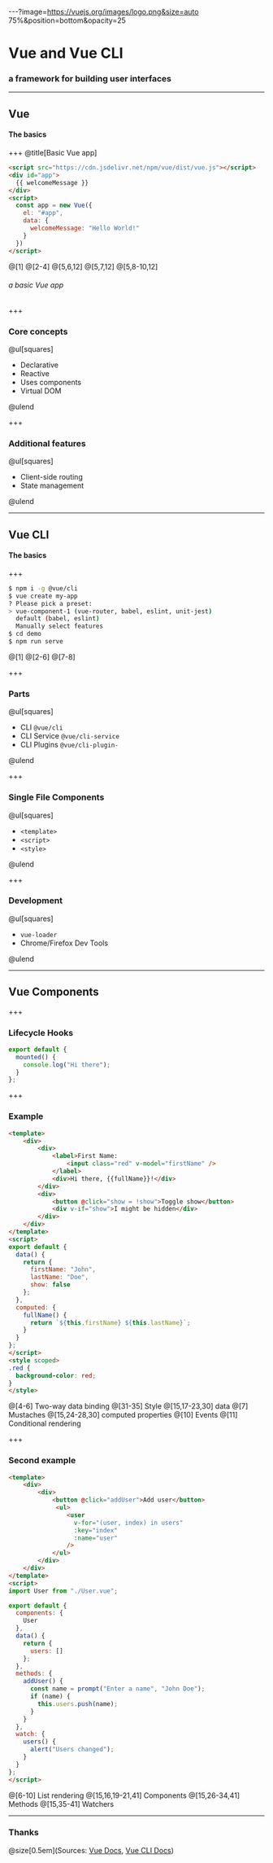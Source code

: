 ---?image=https://vuejs.org/images/logo.png&size=auto 75%&position=bottom&opacity=25

# Vue and Vue CLI

### a framework for building user interfaces

---

## Vue

#### The basics

+++
@title[Basic Vue app]

```html
<script src="https://cdn.jsdelivr.net/npm/vue/dist/vue.js"></script>
<div id="app">
  {{ welcomeMessage }}
</div>
<script>
  const app = new Vue({
    el: "#app",
    data: {
      welcomeMessage: "Hello World!"
    }
  })
</script>
```

@[1]
@[2-4]
@[5,6,12]
@[5,7,12]
@[5,8-10,12]

###### a basic Vue app

+++

### Core concepts

@ul[squares]

- Declarative
- Reactive
- Uses components
- Virtual DOM

@ulend

+++

### Additional features

@ul[squares]

- Client-side routing
- State management

@ulend

---

## Vue CLI

#### The basics

+++

```bash
$ npm i -g @vue/cli
$ vue create my-app
? Please pick a preset:
> vue-component-1 (vue-router, babel, eslint, unit-jest)
  default (babel, eslint)
  Manually select features
$ cd demo
$ npm run serve
```

@[1]
@[2-6]
@[7-8]

+++

### Parts

@ul[squares]

- CLI `@vue/cli`
- CLI Service `@vue/cli-service`
- CLI Plugins `@vue/cli-plugin-`

@ulend

+++

### Single File Components

@ul[squares]

- `<template>`
- `<script>`
- `<style>`

@ulend

+++

### Development

@ul[squares]

- `vue-loader`
- Chrome/Firefox Dev Tools

@ulend

---

## Vue Components

+++

### Lifecycle Hooks

```javascript
export default {
  mounted() {
    console.log("Hi there");
  }
};
```

+++

### Example

```html
<template>
    <div>
        <div>
            <label>First Name:
                <input class="red" v-model="firstName" />
            </label>
            <div>Hi there, {{fullName}}!</div>
        </div>
        <div>
            <button @click="show = !show">Toggle show</button>
            <div v-if="show">I might be hidden</div>
        </div>
    </div>
</template>
<script>
export default {
  data() {
    return {
      firstName: "John",
      lastName: "Doe",
      show: false
    };
  },
  computed: {
    fullName() {
      return `${this.firstName} ${this.lastName}`;
    }
  }
};
</script>
<style scoped>
.red {
  background-color: red;
}
</style>
```

@[4-6] Two-way data binding
@[31-35] Style
@[15,17-23,30] data
@[7] Mustaches
@[15,24-28,30] computed properties
@[10] Events
@[11] Conditional rendering

+++

### Second example

```html
<template>
    <div>
        <div>
            <button @click="addUser">Add user</button>
             <ul>
                <user
                  v-for="(user, index) in users"
                  :key="index"
                  :name="user"
                />
            </ul>
        </div>
    </div>
</template>
<script>
import User from "./User.vue";

export default {
  components: {
    User
  },
  data() {
    return {
      users: []
    };
  },
  methods: {
    addUser() {
      const name = prompt("Enter a name", "John Doe");
      if (name) {
        this.users.push(name);
      }
    }
  },
  watch: {
    users() {
      alert("Users changed");
    }
  }
};
</script>
```

@[6-10] List rendering
@[15,16,19-21,41] Components
@[15,26-34,41] Methods
@[15,35-41] Watchers

---

### Thanks

@size[0.5em](Sources: <a href="https://vuejs.org/">Vue Docs</a>, <a href="https://cli.vuejs.org/">Vue CLI Docs</a>)